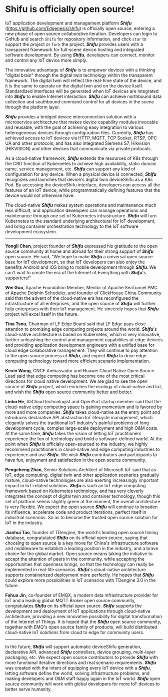 # Shifu is officially open source!

IoT application development and management platform ***Shifu*** (<https://github.com/Edgenesis/shifu>) is officially open source, entering a new phase of open source collaborative iteration. Developers can login to GitHub and search `Shifu` for repository information, and click `star` to support the project or `fork` the project. ***Shifu*** provides users with a transparent framework for full-scene device hosting and integrated software development. By using ***Shifu***, developers can connect, monitor and control any IoT device more simply. 

The innovative advantage of ***Shifu*** is to empower devices with a thinking "digital brain" through the digital twin technology within the transparent framework. The digital twin will reflect the real-time state of the device, and it is the same to operate on the digital twin and on the device itself. Standardized interfaces will be generated when IoT devices are integrated into ***Shifu*** to enable Internet interaction. ***Shifu*** can achieve northbound data collection and southbound command control for all devices in the scene through the platform layer.

***Shifu*** provides a bridged device interconnection solution with a microservice architecture that makes device capability modules invocable and reusable, with the goal of achieving easy integration to various heterogeneous devices through configuration files. Currently, ***Shifu*** has achieved access to IoT devices via HTTP, MQTT, TCP Socket, RTSP, OPC UA and other protocols, and has also integrated Siemens S7, Hikvision (HIKVISION) and other devices that communicate via private protocols. 

As a cloud-native framework, ***Shifu*** extends the resources of K8s through the CRD function of Kubernetes to achieve high availability, static domain name, service management, etc. ***Shifu*** can support any kind of configuration for any device. When a physical device is connected, ***Shifu*** recognizes and launches that device's digital twin deviceShifu as a K8s Pod. By accessing the deviceShifu interface, developers can access all the features of an IoT device, while programmatically defining features that the device would not otherwise have. 

The cloud-native ***Shifu*** makes system operations and maintenance much less difficult, and application developers can manage operations and maintenance through one set of Kubernetes infrastructure. ***Shifu*** will turn Kubernetes to the standard underlying architectural for IoT development, and bring container orchestration technology to the IoT software development ecosystem. 

---

**Yongli Chen**, project founder of ***Shifu*** expressed his gratitude to the open source community at home and abroad for their strong support of ***Shifu*** open source. He said, "We hope to make ***Shifu*** a universal open source base for IoT development, so that IoT developers can also enjoy the benefits Android and iOS bring to mobile development through ***Shifu***. We can't wait to create the era of the Internet of Everything with ***Shifu***'s supporters!"

**Wei Guo**, Apache Foundation Member, Mentor of Apache SeaTunnel PMC of Apache Dolphin Scheduler, and founder of ClickHouse China Community said that the advent of the cloud-native era has reconfigured the infrastructure of all enterprises, and the open source of ***Shifu*** will further help enterprises with their IoT management. He sincerely hopes that ***Shifu*** project will excel itself in the future.

**Tina Tsou**, Chairman of LF Edge Board said that LF Edge pays close attention to promising edge computing projects around the world. ***Shifu***'s cloud-native architecture is based on Kubernetes, which is very innovative, further unleashing the control and management capabilities of edge devices and providing application development engineers with a unified base for cloud edge collaborative management. They will continue to pay attention to the open source process of ***Shifu***, and expect ***Shifu*** to drive edge computing technology toward more efficient scenario implementation. 

**Kevin Wang**, CNCF Ambassador and Huawei Cloud Native Open Source Lead  said that edge computing has become one of the most critical directions for cloud native development. We are glad to see the open source of ***Shifu*** project, which enriches the ecology of cloud-native and IoT, and wish the ***Shifu*** open source community better and better.

**Linbo He**, AliCloud technologist and OpenYurt startup member said that the cloud-native edge computing space is gaining momentum and is favored by more and more companies. ***Shifu*** takes cloud-native as the entry point and introduces declarative API abstraction IoT lifecycle management, which elegantly solves the traditional IoT industry's painful problems of long development cycle, complex large-scale deployment and high O&M costs. At the same time, ***Shifu*** takes the vision of letting IoT practitioners experience the fun of technology and biold a software-defined world. At the point when ***Shifu*** is officially open-sourced to the industry, we highly recommend practitioners in cloud-native and edge computing industries to experience and use ***Shifu***. We wish ***Shifu*** contributors and participants to have fun, enjoyment and satisfaction in the open source community. 

**Pengcheng Zhao**, Senior Solutions Architect of Microsoft IoT said that as IoT, edge computing, digital twin and other application scenarios gradually mature, cloud-native technologies are also exerting increasingly important impact in IoT-related solutions. ***Shifu*** is such an IoT edge computing framework based on Kubernetes technology, and has very cleverly integrates the concept of digital twin and container technology, though this set of platform seems slightly green at the moment, the overall architecture is very flexible. We expect the open source ***Shifu*** will continue to broaden its influence, accelerate code and product iterations, perfect itself in industrial scenarios. So as to become the trusted open source solution for IoT in the industry. 

**Jianhui Tao**, founder of TDengine, the world's leading open source timing database, congratulated ***Shifu*** on its official open source, saying that choosing to open source is a key move for China's infrastructure software and middleware to establish a leading position in the industry, and a brave choice for the global market. Open source means taking the initiative to accept the attention of peers in the community, while accepting the opportunities that openness brings, so that the technology can really be implemented in real-life scenarios. ***Shifu***'s cloud-native architecture  supports containerized deployment more perfectly. He hopes that ***Shifu*** could explore more possibilities in IoT scenarios with TDengine 3.0 in the future. 

**Fahua Jin**, co-founder of EMQX, a modern data infrastructure provider for IoT and a leading global MQTT Broker open source community, congratulates ***Shifu*** on its official open source. ***Shifu*** supports the development and deployment of IoT applications through cloud-native architecture, providing a new innovative possibility for digital transformation of the Internet of Things. It is hoped that the ***Shifu*** open source community, together with EMQ's open source family of products, will build distributed cloud-native IoT solutions from cloud to edge for community users.

---

In the future, ***Shifu*** will support automatic deviceShifu generation, declarative API, advanced ***Shifu*** controllers, device grouping, multi-layer packaging, etc. We expect open source contributors to provide ***Shifu*** with more functional iterative directions and real scenario requirements. ***Shifu*** was created with the intent of equipping every IoT device with a ***Shifu***, letting software define the world, solving infrastructure problems, and making developers and O&M staff happy again in the IoT world. ***Shifu*** open source community will work with global developers for more IoT devices to better serve humanity. 